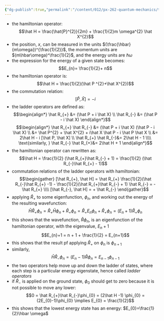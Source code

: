 ```yaml
---
{"dg-publish":true,"permalink":"/content/012/px-262-quantum-mechanics/term-1/d-ladder-operators-and-angular-momentum/px-262-d1-ladder-operators/","noteIcon":"1","created":"2025-08-27T13:14:15.861+01:00","updated":"2024-12-20T14:29:16.000+00:00"}
---
```


- the hamiltonian operator: 
  $$\hat H = \frac{\hat{P}^{2}}{2m} + \frac{1}{2}m \omega^{2} \hat X^{2}$$
- the position, $x$, can be measured in the units $(\frac{\hbar}{m\omega})^{\frac{1}{2}}$, the momentum units are $(m\hbar\omega)^\frac{1}{2}$, and the energy units are $\hbar\omega$
- the expression for the energy of a given state becomes: 
  $$E_{n}= \frac{1}{2}+ n$$
- the hamiltonian operator is: 
  $$\hat H = \frac{1}{2}(\hat P ^{2}+\hat X^{2})$$
- the commutation relation: 
  $$[\hat P , \hat X] = -i$$
- the ladder operators are defined as: 
$$\begin{align*}
	\hat R_{+} &= (\hat P + i \hat X) \\
	\hat R_{-} &= (\hat P - i \hat X)
\end{align*}$$
$$\begin{align*}
	\hat R_{+} \hat R_{-} &= (\hat P + i \hat X) (\hat P - i \hat X) \\
	&= \hat P^{2} + \hat X^{2} + i\hat X \hat P - i \hat P \hat X \\
	&= 2\hat H - i [\hat P, \hat X] \\
	\hat R_{+} \hat R_{-}&= 2\hat H - 1 \\\\
	\text{similarly, } \hat R_{-} \hat R_{+}&= 2\hat H + 1 
\end{align*}$$
- the hamiltonian operator can rewritten as: 
  $$\hat H = \frac{1}{2} (\hat R_{+}\hat R_{-} + 1) = \frac{1}{2} (\hat R_{-}\hat R_{+} - 1)$$
- commutation relations of the ladder operators with hamiltonian: 
$$\begin{gather}
	[\hat R_{+}, \hat H] = \hat R_{+} \frac{1}{2}(\hat R_{-}\hat R_{+} -1) - \frac{1}{2}(\hat R_{+}\hat R_{-} + 1) \hat R_{-} = - \hat R_{+} \\\\
	[\hat R_{-}, \hat H] = + \hat R_{-}
\end{gather}$$
- applying $\hat R_{+}$ to some eigenfunction, $\phi_n$, and working out the energy of the resulting wavefunction: 
  $$\hat H \hat R_{+} \phi_{n} = \hat R_{+} \hat H \phi_{n} + \hat R_{+} \phi_{n} = \hat R_{+}E_{n}\phi_{n}+ \hat R_{+} \phi_{n} = (E_{n}+1)\hat R_{+}\phi_{n}$$
- this shows that the wavefunction, $\hat R \phi_{n}$, is an eigenfunction of the hamiltonian operator, with the eigenvalue, $E_{n}+1$
$$E_{n}+1 = n + 1 + \frac{1}{2} = E_{n+1}$$
- this shows that the result pf applying $\hat R_{+}$ on $\phi_n$ is $\phi_{n+1}$
- similarly, 
  $$\hat H \hat R_{-}\phi_{n} = (E_{n}-1) \hat R \phi_{n} = E_{n-1}\phi_{n-1}$$
- the two operators help move up and down the ladder of states, where each step is a particular energy eigenstate, hence called *ladder operators*
- if $\hat R_{-}$ is applied on the ground state, $\phi_0$ should get to zero because it is not possible to move any lower: 
  $$0 = \hat R_{+}\hat R_{-}\phi_{0} = (2\hat H -1) \phi_{0} = (2E_{0}-1)\phi_{0} \implies E_{0} = \frac{1}{2}$$
- this shows that the lowest energy state has an energy: $E_{0}=\frac{1}{2}\hbar \omega$
